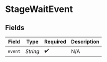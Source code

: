 # StageWaitEvent


## Fields

| Field              | Type               | Required           | Description        |
| ------------------ | ------------------ | ------------------ | ------------------ |
| `event`            | *String*           | :heavy_check_mark: | N/A                |